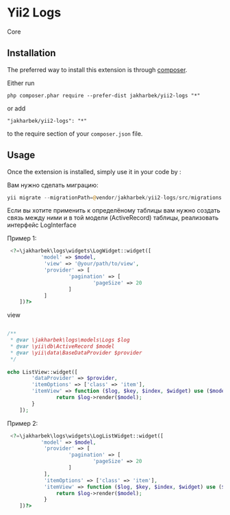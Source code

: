 Yii2 Logs
=========
Core

Installation
------------

The preferred way to install this extension is through [composer](http://getcomposer.org/download/).

Either run

```
php composer.phar require --prefer-dist jakharbek/yii2-logs "*"
```

or add

```
"jakharbek/yii2-logs": "*"
```

to the require section of your `composer.json` file.


Usage
-----

Once the extension is installed, simply use it in your code by  :
 
 

Вам нужно сделать миграцию:

```php
yii migrate --migrationPath=@vendor/jakharbek/yii2-logs/src/migrations
```

Если вы хотите применить к определёному таблицы вам нужно создать связь между ними
и в той модели (ActiveRecord) таблицы, реализовать интерфейс LogInterface


Пример 1:

```php
 <?=\jakharbek\logs\widgets\LogWidget::widget([
           'model' => $model,
            'view' => '@your/path/to/view',
            'provider' => [
                    'pagination' => [
                            'pageSize' => 20
                    ]
            ]
    ])?>
```

view

```php

/**
 * @var \jakharbek\logs\models\Logs $log
 * @var \yii\db\ActiveRecord $model
 * @var \yii\data\BaseDataProvider $provider
 */
 
echo ListView::widget([
        'dataProvider' => $provider,
        'itemOptions' => ['class' => 'item'],
        'itemView' => function ($log, $key, $index, $widget) use ($model) {
                return $log->render($model);
        }
    ]);

```
Пример 2:

```php
 <?=\jakharbek\logs\widgets\LogListWidget::widget([
           'model' => $model,
            'provider' => [
                    'pagination' => [
                            'pageSize' => 20
                    ]
            ],
            'itemOptions' => ['class' => 'item'],
            'itemView' => function ($log, $key, $index, $widget) use ($model) {
                return $log->render($model);
            }
    ])?>
```



